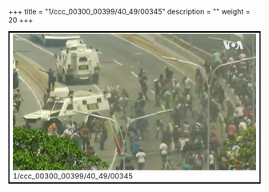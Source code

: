 +++
title = "1/ccc_00300_00399/40_49/00345"
description = ""
weight = 20
+++

<table style="border:2px solid black;max-width:800px;max-height:800px;" 
><tr><td>
<img class="center-fit-jpg"
src="/jpg_/aaa_20190430_NxaOmWaI8sI_00344.jpg">
1/ccc_00300_00399/40_49/00345
</img></td></tr></table>
